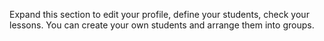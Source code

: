 Expand this section to edit your profile, define your students, check your lessons. You can create your own students and arrange them into groups.
